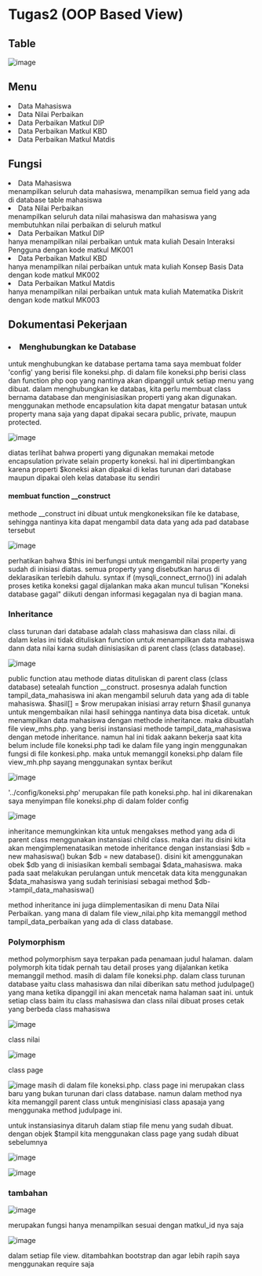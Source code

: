 # Tugas2 (OOP Based View)
<h2>Table</h2>

![image](https://github.com/user-attachments/assets/b12d966b-6b41-4d50-b701-2add57354c21)



<h2>Menu </h2>
<li>Data Mahasiswa</li>
<li>Data Nilai Perbaikan</li>
<li>Data Perbaikan Matkul DIP</li>
<li>Data Perbaikan Matkul KBD</li>
<li>Data Perbaikan Matkul Matdis</li>

<h2>Fungsi</h2>
<li>Data Mahasiswa</li>
menampilkan seluruh data mahasiswa, menampilkan semua field yang ada di database table mahasiswa
<li>Data Nilai Perbaikan</li>
menampilkan seluruh data nilai mahasiswa dan mahasiswa yang membutuhkan nilai perbaikan di seluruh matkul 
<li>Data Perbaikan Matkul DIP</li>
hanya menampilkan nilai perbaikan untuk mata kuliah Desain Interaksi Pengguna dengan kode matkul MK001
<li>Data Perbaikan Matkul KBD</li>
hanya menampilkan nilai perbaikan untuk mata kuliah Konsep Basis Data dengan kode matkul MK002
<li>Data Perbaikan Matkul Matdis</li>
hanya menampilkan nilai perbaikan untuk mata kuliah Matematika Diskrit dengan kode matkul MK003

<h2>Dokumentasi Pekerjaan</h2>
<h3><li>Menghubungkan ke Database</li></h3>
untuk menghubungkan ke database pertama tama saya membuat folder 'config' yang berisi file koneksi.php. di dalam file koneksi.php berisi class dan function php oop yang nantinya akan dipanggil untuk setiap menu yang dibuat. 
dalam menghubungkan ke databas, kita perlu membuat class bernama database dan menginisiasikan properti yang akan digunakan. menggunakan methode encapsulation kita dapat mengatur batasan untuk property mana saja yang dapat dipakai secara public, private, maupun protected.

![image](https://github.com/user-attachments/assets/d426b0a0-b739-4e97-a88e-db6052634e80)

diatas terlihat bahwa properti yang digunakan memakai metode encapsulation private selain property koneksi. hal ini dipertimbangkan karena properti $koneksi akan dipakai di kelas turunan dari database maupun dipakai oleh kelas database itu sendiri

<h4>membuat function __construct</h4>
methode __construct ini dibuat untuk mengkoneksikan file ke database, sehingga nantinya kita dapat mengambil data data yang ada pad database tersebut

![image](https://github.com/user-attachments/assets/d628e3dc-3ca0-4748-b7ac-68c1419a7040)

perhatikan bahwa $this ini berfungsi untuk mengambil nilai property yang sudah di inisiasi diatas. semua property yang disebutkan harus di deklarasikan terlebih dahulu. syntax if (mysqli_connect_errno()) ini adalah proses ketika koneksi gagal dijalankan maka akan muncul tulisan "Koneksi database gagal" diikuti dengan informasi kegagalan nya di bagian mana.

<h3>Inheritance</h3>
class turunan dari database adalah class mahasiswa dan class nilai. di dalam kelas ini tidak dituliskan function untuk menampilkan data mahasiswa dann data nilai karna sudah diinisiasikan di parent class (class database). 

![image](https://github.com/user-attachments/assets/0f3c08c0-5778-4415-9dd1-8c9c60ef6839)

public function atau methode diatas dituliskan di parent class (class database) setealah function __construct. prosesnya adalah function tampil_data_mahasiswa ini akan mengambil seluruh data yang ada di table mahasiswa.
$hasil[] = $row merupakan inisiasi array
return $hasil gunanya untuk mengembaikan nilai hasil sehingga nantinya data bisa dicetak.
untuk menampilkan data mahasiswa dengan methode inheritance. maka dibuatlah file view_mhs.php. yang berisi instansiasi methode tampil_data_mahasiswa dengan metode inheritance. namun hal ini tidak aakann bekerja saat kita belum include file koneksi.php tadi ke dalam file yang ingin menggunakan fungsi di file konkesi.php. maka untuk memanggil koneksi.php dalam file view_mh.php sayang menggunakan syntax berikut

![image](https://github.com/user-attachments/assets/6dcfa5f0-b0ba-4ae0-8da9-681b558edf13)

'../config/koneksi.php' merupakan file path koneksi.php. hal ini dikarenakan saya menyimpan file koneksi.php di dalam folder config

![image](https://github.com/user-attachments/assets/b270539d-ccd5-4ca1-8692-79b0b0474f9d)

inheritance memungkinkan kita untuk mengakses method yang ada di parent class menggunakan instansiasi child class. maka dari itu disini kita akan mengimplemenatasikan metode inheritance dengan instansiasi $db = new mahasiswa() bukan $db = new database(). disini kit amenggunakan obek $db yang di inisiasikan kembali sembagai $data_mahasiswa. maka pada saat melakukan perulangan untuk mencetak data kita menggunakan $data_mahasiswa yang sudah terinisiasi sebagai method $db->tampil_data_mahasiswa()

method inheritance ini juga diimplementasikan di menu Data Nilai Perbaikan. yang mana di dalam file view_nilai.php kita memanggil method tampil_data_perbaikan yang ada di class database.

<h3>Polymorphism</h3>
method polymorphism saya terpakan pada penamaan judul halaman. dalam polymorph kita tidak pernah tau detail proses yang dijalankan ketika memanggil method. masih di dalam file koneksi.php. dalam class turunan database yaitu class mahasiswa dan nilai diberikan satu method judulpage() yang mana ketika dipanggil ini akan mencetak nama halaman saat ini. untuk setiap class baim itu class mahasiswa dan class nilai dibuat proses cetak yang berbeda
class mahasiswa 

![image](https://github.com/user-attachments/assets/885ef609-adbb-4f34-8a9b-0266cdf4c437)


class nilai

![image](https://github.com/user-attachments/assets/6909b088-3ac8-40bb-8efc-a9a4248d8cb4)

class page

![image](https://github.com/user-attachments/assets/9274d8ac-add9-4ffc-8602-64d906d9ff53)
masih di dalam file koneksi.php. class page ini merupakan class baru yang bukan turunan dari class database. namun dalam method nya kita memanggil parent class untuk menginisiasi class apasaja yang menggunaka method judulpage ini.

untuk instansiasinya ditaruh dalam stiap file menu yang sudah dibuat. dengan objek $tampil kita menggunakan class page yang sudah dibuat sebelumnya

![image](https://github.com/user-attachments/assets/10373858-4399-4e66-bca0-2a9f359d9095)

![image](https://github.com/user-attachments/assets/83557481-7a9d-4830-99ca-0f445c9a4551)

<h3>tambahan</h3>

![image](https://github.com/user-attachments/assets/cc243a7c-9cf4-488f-80e0-43e814b860d6)


merupakan fungsi hanya menampilkan sesuai dengan matkul_id nya saja 

![image](https://github.com/user-attachments/assets/dbc2d181-1edb-463a-ba33-03d1c7cecaa9)

dalam setiap file view. ditambahkan bootstrap dan agar lebih rapih saya menggunakan require saja



